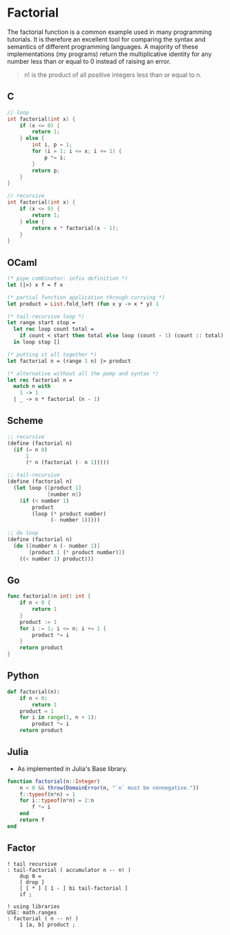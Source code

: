 # Factorial

The factorial function is a common example used in many programming tutorials. 
It is therefore an excellent tool for comparing the syntax and semantics of different programming languages.
A majority of these implementations (my programs) return the multiplicative identity for any number 
less than or equal to 0 instead of raising an error.

> n! is the product of all positive integers less than or equal to n.

## C

```c
// loop
int factorial(int x) {
    if (x <= 0) {
        return 1;
    } else {
        int i, p = 1;
        for (i = 1; i <= x; i += 1) {
            p *= i;
        }
        return p;
    }
}

// recursive
int factorial(int x) {
    if (x <= 0) {
        return 1;
    } else {
        return x * factorial(x - 1);
    }
}
```

## OCaml

```ocaml
(* pipe combinator: infix definition *)
let (|>) x f = f x

(* partial function application through currying *)    
let product = List.fold_left (fun x y -> x * y) 1

(* tail-recursive loop *)              
let range start stop =
  let rec loop count total =
    if count < start then total else loop (count - 1) (count :: total)
  in loop stop []

(* putting it all together *)    
let factorial n = (range 1 n) |> product

(* alternative without all the pomp and syntax *)
let rec factorial n =
  match n with
    1 -> 1
  | _ -> n * factorial (n - 1)
```

## Scheme

```scheme
;; recursive
(define (factorial n)
  (if (= n 0)
      1
      (* n (factorial (- n 1)))))

;; tail-recursive
(define (factorial n)
  (let loop ([product 1]
             [number n])
    (if (< number 1)
        product
        (loop (* product number) 
              (- number 1)))))
              
;; do loop
(define (factorial n)
  (do ([number n (- number 1)]
       [product 1 (* product number)])
    ((< number 1) product)))
```

## Go

```go
func factorial(n int) int {
	if n < 0 {
		return 1
	}
	product := 1
	for i := 1; i <= n; i += 1 {
		product *= i
	}
	return product
}
```

## Python

```python
def factorial(n):
    if n < 0:
        return 1
    product = 1
    for i in range(1, n + 1):
        product *= i
    return product
```

## Julia 

- As implemented in Julia's Base library.

```julia
function factorial(n::Integer)
    n < 0 && throw(DomainError(n, "`n` must be nonnegative."))
    f::typeof(n*n) = 1
    for i::typeof(n*n) = 2:n
        f *= i
    end
    return f
end
```

## Factor

```factor
! tail recursive
: tail-factorial ( accumulator n -- n! )
    dup 0 =
    [ drop ]
    [ [ * ] [ 1 - ] bi tail-factorial ]
    if ;

! using libraries
USE: math.ranges
: factorial ( n -- n! )
    1 [a, b] product ;
```
